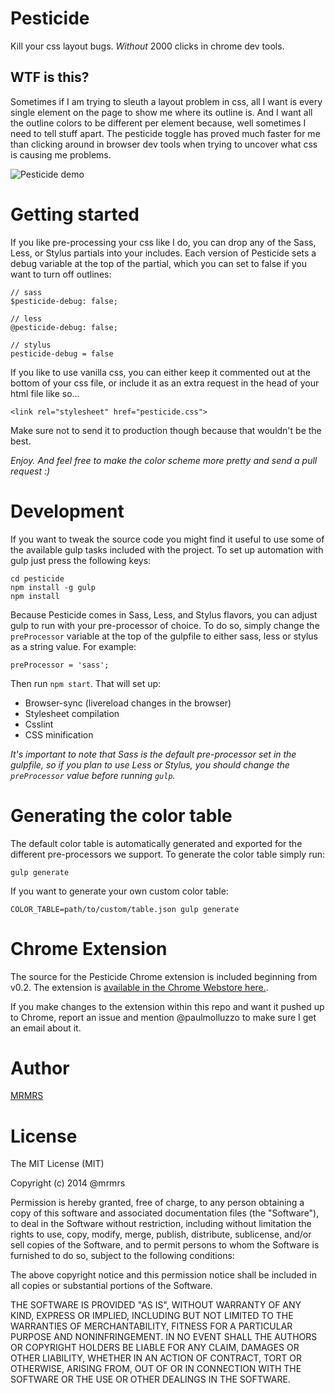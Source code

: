 # Pesticide

Kill your css layout bugs.  *Without* 2000 clicks in chrome dev tools.

## WTF is this?

Sometimes if I am trying to sleuth a layout problem in css, all I want is every
single element on the page to show me where its outline is.  And I want all the
outline colors to be different per element because, well sometimes I need to
tell stuff apart. The pesticide toggle has proved much faster for me than
clicking around in browser dev tools when trying to uncover what css is
causing me problems.


![Pesticide demo](http://mrmrs.io/pesticide/img/demo2.gif "Pesticide")

# Getting started

If you like pre-processing your css like I do, you can drop any of the Sass,
Less, or Stylus partials into your includes.  Each version of Pesticide sets a
debug variable at the top of the partial, which you can set to false if you
want to turn off outlines:
```
// sass
$pesticide-debug: false;
```
```
// less
@pesticide-debug: false;
````
```
// stylus
pesticide-debug = false
````

If you like to use vanilla css, you can either keep it commented out at the
bottom of your css file, or include it as an extra request in the head of your
html file like so...
```
<link rel="stylesheet" href="pesticide.css">
```
Make sure not to send it to production though because that wouldn't be the best.

*Enjoy. And feel free to make the color scheme more pretty and send a pull request :)*

# Development

If you want to tweak the source code you might find it useful to use some of
the available gulp tasks included with the project. To set up automation with
gulp just press the following keys:
```
cd pesticide
npm install -g gulp
npm install
```
Because Pesticide comes in Sass, Less, and Stylus flavors, you can adjust gulp to run with your pre-processor of choice. To do so, simply change the `preProcessor` variable at the top of the gulpfile to either sass, less or stylus as a string value. For example:
```
preProcessor = 'sass';
```
Then run `npm start`.
That will set up:

* Browser-sync (livereload changes in the browser)
* Stylesheet compilation
* Csslint
* CSS minification

*It's important to note that Sass is the default pre-processor set in the gulpfile, so if you plan to use Less or Stylus, you should change the `preProcessor` value before running `gulp`.*

# Generating the color table

The default color table is automatically generated and exported for the different pre-processors we support.
To generate the color table simply run:

`gulp generate`

If you want to generate your own custom color table:

`COLOR_TABLE=path/to/custom/table.json gulp generate`

# Chrome Extension

The source for the Pesticide Chrome extension is included beginning from v0.2. The extension is [available in the Chrome Webstore here.](https://chrome.google.com/webstore/detail/bblbgcheenepgnnajgfpiicnbbdmmooh).

If you make changes to the extension within this repo and want it pushed up to Chrome, report an issue and mention @paulmolluzzo to make sure I get an email about it.

# Author

[MRMRS](http://mrmrs.cc "Adam Morse - Designer Developer")

# License

The MIT License (MIT)

Copyright (c) 2014 @mrmrs

Permission is hereby granted, free of charge, to any person obtaining a copy
of this software and associated documentation files (the "Software"), to deal
in the Software without restriction, including without limitation the rights
to use, copy, modify, merge, publish, distribute, sublicense, and/or sell
copies of the Software, and to permit persons to whom the Software is
furnished to do so, subject to the following conditions:

The above copyright notice and this permission notice shall be included in
all copies or substantial portions of the Software.

THE SOFTWARE IS PROVIDED "AS IS", WITHOUT WARRANTY OF ANY KIND, EXPRESS OR
IMPLIED, INCLUDING BUT NOT LIMITED TO THE WARRANTIES OF MERCHANTABILITY,
FITNESS FOR A PARTICULAR PURPOSE AND NONINFRINGEMENT. IN NO EVENT SHALL THE
AUTHORS OR COPYRIGHT HOLDERS BE LIABLE FOR ANY CLAIM, DAMAGES OR OTHER
LIABILITY, WHETHER IN AN ACTION OF CONTRACT, TORT OR OTHERWISE, ARISING FROM,
OUT OF OR IN CONNECTION WITH THE SOFTWARE OR THE USE OR OTHER DEALINGS IN
THE SOFTWARE.

